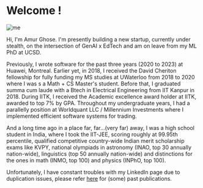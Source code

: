 # Welcome !

![me](https://images.gr-assets.com/users/1482978694p6/63156024.jpg)

Hi, I'm Amur Ghose. I'm presently building a new startup, currently under stealth, on the intersection of GenAI x EdTech and am on leave from my ML PhD at UCSD.   


Previously, I wrote software for the past three years (2020 to 2023) at Huawei, Montreal. Earlier yet, in 2018, I received the David Cheriton fellowship for fully funding my MS studies at UWaterloo from 2018 to 2020 where I was s a Math + CS Master's student. Before that, I graduated summa cum laude with a Btech in Electrical Engineering from IIT Kanpur in 2018. During IITK, I received the Academic excellence award holder at IITK, awarded to top 7% by GPA. Throughout my undergraduate years, I had a parallelly position at Worldquant LLC / Millennium Investments where I implemented efficient software systems for trading.

And a long time ago in a place far, far...(very far) away, I was a high school student in India, where I took the IIT-JEE, scoring roughly at 99.95th percentile, qualified competitive country-wide Indian merit scholarship exams like KVPY, national olympiads in astronomy (INAO, top 30 annually nation-wide), linguistics (top 50 annually nation-wide) and distinctions for the ones in math (INMO, top 100) and physics (INPhO, top 100). 

Unfortunately, I have constant troubles with my LinkedIn page due to duplication issues, please refer [here](https://scholar.google.com/citations?user=bS4Q1mYAAAAJ&hl=en) for (some) past publications. 



